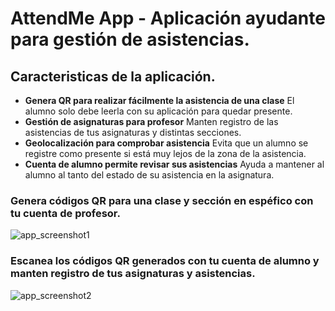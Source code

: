 # AttendMe App - Aplicación ayudante para gestión de asistencias.
## Caracteristicas de la aplicación.

- **Genera QR para realizar fácilmente la asistencia de una clase** El alumno solo debe leerla con su aplicación para quedar presente.
- **Gestión de asignaturas para profesor** Manten registro de las asistencias de tus asignaturas y distintas secciones.
- **Geolocalización para comprobar asistencia** Evita que un alumno se registre como presente si está muy lejos de la zona de la asistencia.
- **Cuenta de alumno permite revisar sus asistencias** Ayuda a mantener al alumno al tanto del estado de su asistencia en la asignatura.

### Genera códigos QR para una clase y sección en espéfico con tu cuenta de profesor.

![app_screenshot1](https://github.com/user-attachments/assets/bdfe78e8-4483-4bb7-a170-93907276e21a)

### Escanea los códigos QR generados con tu cuenta de alumno y manten registro de tus asignaturas y asistencias.

![app_screenshot2](https://github.com/user-attachments/assets/cb0e6a37-68b8-4346-98d5-598d24354e42)

